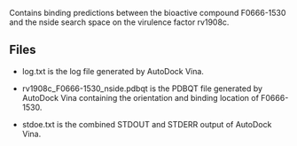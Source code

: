 Contains binding predictions between the bioactive compound F0666-1530 and the nside search space on the virulence factor rv1908c.

## Files

- log.txt is the log file generated by AutoDock Vina.

- rv1908c_F0666-1530_nside.pdbqt is the PDBQT file generated by AutoDock Vina containing the orientation and binding location of F0666-1530.

- stdoe.txt is the combined STDOUT and STDERR output of AutoDock Vina.

